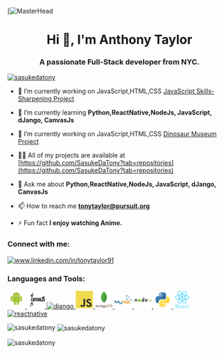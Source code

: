 [![MasterHead](https://upload.wikimedia.org/wikipedia/commons/2/20/Matrix_Digital_rain_banner.gif)
<h1 align="center">Hi 👋, I'm Anthony Taylor</h1>
<h3 align="center">A passionate Full-Stack developer from NYC.</h3>



<p align="left"> <a href="https://github.com/ryo-ma/github-profile-trophy"><img src="https://github-profile-trophy.vercel.app/?username=sasukedatony" alt="sasukedatony" /></a> </p>

- 🔭 I’m currently working on JavaScript,HTML,CSS [JavaScript Skills-Sharpening Project](https://github.com/joinpursuit/8-0-skill-sharpening-project/pull/195)

- 🌱 I’m currently learning **Python,ReactNative,NodeJs, JavaScript, dJango, CanvasJs**

- 🔭 I’m currently working on JavaScript,HTML,CSS [Dinosaur Museum Project](https://github.com/SasukeDaTony/8-0-dinosaur-museum-project)

- 👨‍💻 All of my projects are available at [https://github.com/SasukeDaTony?tab=repositories](https://github.com/SasukeDaTony?tab=repositories)

- 💬 Ask me about **Python,ReactNative,NodeJs, JavaScript, dJango, CanvasJs**

- 📫 How to reach me **tonytaylor@pursuit.org**

- ⚡ Fun fact **I enjoy watching Anime.**

<h3 align="left">Connect with me:</h3>
<p align="left">
<a href="https://linkedin.com/in/www.linkedin.com/in/tonytaylor91" target="blank"><img align="center" src="https://raw.githubusercontent.com/rahuldkjain/github-profile-readme-generator/master/src/images/icons/Social/linked-in-alt.svg" alt="www.linkedin.com/in/tonytaylor91" height="30" width="40" /></a>
</p>

<h3 align="left">Languages and Tools:</h3>
<p align="left"> <a href="https://developer.android.com" target="_blank" rel="noreferrer"> <img src="https://raw.githubusercontent.com/devicons/devicon/master/icons/android/android-original-wordmark.svg" alt="android" width="40" height="40"/> </a> <a href="https://canvasjs.com" target="_blank" rel="noreferrer"> <img src="https://raw.githubusercontent.com/Hardik0307/Hardik0307/master/assets/canvasjs-charts.svg" alt="canvasjs" width="40" height="40"/> </a> <a href="https://www.djangoproject.com/" target="_blank" rel="noreferrer"> <img src="https://cdn.worldvectorlogo.com/logos/django.svg" alt="django" width="40" height="40"/> </a> <a href="https://developer.mozilla.org/en-US/docs/Web/JavaScript" target="_blank" rel="noreferrer"> <img src="https://raw.githubusercontent.com/devicons/devicon/master/icons/javascript/javascript-original.svg" alt="javascript" width="40" height="40"/> </a> <a href="https://www.mongodb.com/" target="_blank" rel="noreferrer"> <img src="https://raw.githubusercontent.com/devicons/devicon/master/icons/mongodb/mongodb-original-wordmark.svg" alt="mongodb" width="40" height="40"/> </a> <a href="https://www.mysql.com/" target="_blank" rel="noreferrer"> <img src="https://raw.githubusercontent.com/devicons/devicon/master/icons/mysql/mysql-original-wordmark.svg" alt="mysql" width="40" height="40"/> </a> <a href="https://nodejs.org" target="_blank" rel="noreferrer"> <img src="https://raw.githubusercontent.com/devicons/devicon/master/icons/nodejs/nodejs-original-wordmark.svg" alt="nodejs" width="40" height="40"/> </a> <a href="https://www.python.org" target="_blank" rel="noreferrer"> <img src="https://raw.githubusercontent.com/devicons/devicon/master/icons/python/python-original.svg" alt="python" width="40" height="40"/> </a> <a href="https://reactjs.org/" target="_blank" rel="noreferrer"> <img src="https://raw.githubusercontent.com/devicons/devicon/master/icons/react/react-original-wordmark.svg" alt="react" width="40" height="40"/> </a> <a href="https://reactnative.dev/" target="_blank" rel="noreferrer"> <img src="https://reactnative.dev/img/header_logo.svg" alt="reactnative" width="40" height="40"/> </a> </p>

<p><img align="left" src="https://github-readme-stats.vercel.app/api/top-langs?username=sasukedatony&show_icons=true&locale=en&layout=compact" alt="sasukedatony" /></p>

<p>&nbsp;<img align="center" src="https://github-readme-stats.vercel.app/api?username=sasukedatony&show_icons=true&locale=en" alt="sasukedatony" /></p>

<p><img align="center" src="https://github-readme-streak-stats.herokuapp.com/?user=sasukedatony&" alt="sasukedatony" /></p>
